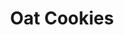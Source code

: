 ---
title: Oat Cookies
metadata:
  title: Oat Cookies
  course: Treat
  servings: '12'
ingredients:
- name: oats
  amount: 200 g
- name: melted coconut oil
  amount: 4 tbsp
- name: cacao powder
  amount: 1 heaped tbsp
- name: oat milk
  amount: 1 tbsp
- name: chocolate chips
  amount: 40 g
- name: protein powder
  amount: 1 heaped tbsp
- name: maple syrup
  amount: 7 tbsp
- name: baking powder
  amount: 1 tsp
cookware:
- name: mixing bowl
- name: lined baking tray
steps:
- description: Preheat the oven to 180C then grab a mixing bowl and mix the oats,
    cacao powder, baking powder and protein powder until they're combined.
- description: Add the maple syrup, oat milk and melted coconut oil and mix until
    well combined.
- description: Finally, add the chocolate chips and mix through.
- description: Scoop out balls of the mixture and place on a lined baking tray.
- description: Bake for 20 minutes, or until slightly golden and leave to cool before
    storing (or eating) them.

---